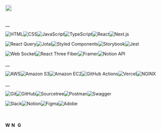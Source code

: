</br>


<image src="https://github.com/lianKim/lianKim/assets/97217822/8dd3b542-900a-4e5a-a308-6705df8432e1" alt="Front-End Web Developer" width="auto" height="20px" />


</br>


</br>


⎽


![HTML](https://img.shields.io/badge/HTML-white?&style=flat-square&logo=html5&logoColor=E34F26)![CSS](https://img.shields.io/badge/CSS-white?&style=flat-square&logo=css3&logoColor=1572B6)![JavaScript](https://img.shields.io/badge/JavaScript-white?&style=flat-square&logo=javascript&logoColor=#F7DF1E)![TypeScript](https://img.shields.io/badge/TypeScript-white?&style=flat-square&logo=typescript&logoColor=3178C6)![React](https://img.shields.io/badge/React-white?&style=flat-square&logo=react&logoColor=61DAFB)![Next.js](https://img.shields.io/badge/NextJs-white?&style=flat-square&logo=nextdotjs&logoColor=000000)

![React Query](https://img.shields.io/badge/ReactQuery-white?&style=flat-square&logo=reactquery&logoColor=FF4154)![Jotai](https://img.shields.io/badge/Jotai-white?&style=flat-square&logo=jotai&logoColor=lightgrey)![Styled Components](https://img.shields.io/badge/StyledComponent-white?&style=flat-square&logo=styledcomponents&logoColor=DB7093)![Storybook](https://img.shields.io/badge/Storybook-white?&style=flat-square&logo=storybook&logoColor=FF4785)![Jest](https://img.shields.io/badge/Jest-white?&style=flat-square&logo=jest&logoColor=C21325)

![Web Socket](https://img.shields.io/badge/WebSocket-white?&style=flat-square&logo=socketdotio&logoColor=010101)![React Three Fiber](https://img.shields.io/badge/ReactThreeFiber-white?&style=flat-square&logo=threedotjs&logoColor=000000)![Framer](https://img.shields.io/badge/Framer-white?&style=flat-square&logo=framer&logoColor=0055ff)![Notion API](https://img.shields.io/badge/NotionAPI-white?&style=flat-square&logo=notion&logoColor=000000)


⎽


![AWS](https://img.shields.io/badge/AWS-white?&style=flat-square&logo=amazonaws&logoColor=232F3E)![Amazon S3](https://img.shields.io/badge/AmazonS3-white?&style=flat-square&logo=amazons3&logoColor=569A31)![Amazon EC2](https://img.shields.io/badge/AmazonEC2-white?&style=flat-square&logo=amazonec2&logoColor=FF9900)![GitHub Actions](https://img.shields.io/badge/GitHubActions-white?&style=flat-square&logo=githubactions&logoColor=2088FF)![Vercel](https://img.shields.io/badge/Vercel-white?&style=flat-square&logo=vercel&logoColor=000000)![NGINX](https://img.shields.io/badge/NGINX-white?&style=flat-square&logo=nginx&logoColor=009639)


⎽


![Git](https://img.shields.io/badge/Git-white?&style=flat-square&logo=git&logoColor=F05032)![GitHub](https://img.shields.io/badge/GitHub-white?&style=flat-square&logo=github&logoColor=181717)![Sourcetree](https://img.shields.io/badge/Sourcetree-white?&style=flat-square&logo=sourcetree&logoColor=0052CC)![Postman](https://img.shields.io/badge/Postman-white?&style=flat-square&logo=postman&logoColor=FF6C37)![Swagger](https://img.shields.io/badge/Swagger-white?&style=flat-square&logo=swagger&logoColor=85EA2D)


![Slack](https://img.shields.io/badge/Slack-white?&style=flat-square&logo=slack&logoColor=4A154B)![Notion](https://img.shields.io/badge/Notion-white?&style=flat-square&logo=notion&logoColor=000000)![Figma](https://img.shields.io/badge/Figma-white?&style=flat-square&logo=figma&logoColor=F24E1E)![Adobe](https://img.shields.io/badge/Adobe-white?&style=flat-square&logo=adobe&logoColor=FF0000)


</br>


#### [<image src="https://github.com/lianKim/lianKim/assets/97217822/be597b79-44e9-439b-8859-109142a31c24" alt="Website" width="auto" height="16px" />](https://liankim.kr) [<image src="https://github.com/lianKim/lianKim/assets/97217822/007bc4b2-93d9-4d88-83e3-c2d77664ca60" alt="Notion" width="auto" height="16px" />](#) [<image src="https://github.com/lianKim/lianKim/assets/97217822/6a84a3fc-82d5-4d0c-9f5c-8fcaad19a81c" alt="Gmail" width="auto" height="16px" />](mailto:5ffcut@gmail.com) 
